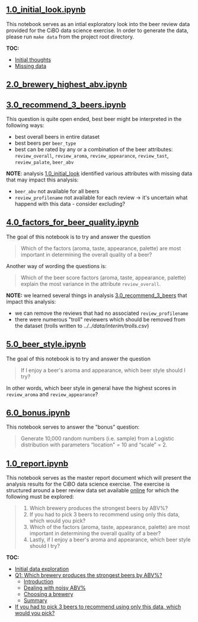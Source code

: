 **[1.0_initial_look.ipynb](/notebooks/explore/1.0_initial_look.ipynb)**
---

This notebook serves as an intial exploratory look into the beer review data provided for the CiBO data science exercise. In order to generate the data, please run `make data` from the project root directory.
 
**TOC:**
* [Initial thoughts](/notebooks/explore/1.0_initial_look.ipynb)
* [Missing data](/notebooks/explore/1.0_initial_look.ipynb)

**[2.0_brewery_highest_abv.ipynb](/notebooks/explore/2.0_brewery_highest_abv.ipynb)**
---



**[3.0_recommend_3_beers.ipynb](/notebooks/explore/3.0_recommend_3_beers.ipynb)**
---

This question is quite open ended, best beer might be interpreted in the following ways:
- best overall beers in entire dataset
- best beers per `beer_type`
- best can be rated by any or a combination of the beer attributes: `review_overall`, `review_aroma`, `review_appearance`, `review_tast`, `review_palate`, `beer_abv`

**NOTE**: analysis [1.0_initial_look](1.0_initial_look.ipynb) identified various attributes with missing data that may impact this analysis:
- `beer_abv` not available for all beers
- `review_profilename` not available for each review -> it's uncertain what happend with this data - consider excluding?

**[4.0_factors_for_beer_quality.ipynb](/notebooks/explore/4.0_factors_for_beer_quality.ipynb)**
---

The goal of this notebook is to try and answer the question
> Which of the factors (aroma, taste, appearance, palette) are most important in determining the overall quality of a beer?

Another way of wording the questions is:
> Which of the beer score factors (aroma, taste, appearance, palette) explain the most variance in the attribute `review_overall`.

**NOTE:** we learned several things in analysis [3.0_recommend_3_beers](3.0_recommend_3_beers.ipynb) that impact this analysis:
- we can remove the reviews that had no associated `review_profilename`
- there were numerous "troll" reviewers which should be removed from the dataset (trolls written to *../../data/interim/trolls.csv*)

**[5.0_beer_style.ipynb](/notebooks/explore/5.0_beer_style.ipynb)**
---

The goal of this notebook is to try and answer the question
> If I enjoy a beer's aroma and appearance, which beer style should I try?

In other words, which beer style in general have the highest scores in `review_aroma` and `review_appearance`?

**[6.0_bonus.ipynb](/notebooks/explore/6.0_bonus.ipynb)**
---

This notebook serves to answer the "bonus" question:

> Generate 10,000 random numbers (i.e. sample) from a Logistic distribution with parameters “location" = 10 and “scale” = 2.

**[1.0_report.ipynb](/notebooks/reports/1.0_report.ipynb)**
---

This notebook serves as the master report document which will present the analysis results for the CiBO data science exercise. The exercise is structured around a beer review data set available [online](https://urldefense.proofpoint.com/v2/url?u=https-3A__s3.amazonaws.com_demo-2Ddatasets_beer-5Freviews.tar.gz&d=DwMFaQ&c=imBPVzF25OnBgGmVOlcsiEgHoG1i6YHLR0Sj_gZ4adc&r=8bgQeuykrF3aSX4ERnAE37e9TNni25ddf39sbnkKHrQ&m=hkI6yrD7SBn4Z9WO9Zt31KmSuYIswplFpvMihrHqFd4&s=PStqu-SKl1ZEMNBu4MLVtzHvrTddC9h1mM3NqDgmYmI&e=) for which the following must be explored:
> 1. Which brewery produces the strongest beers by ABV%?
> 2. If you had to pick 3 beers to recommend using only this data, which would you pick?
> 3. Which of the factors (aroma, taste, appearance, palette) are most important in determining the overall quality of a beer?
> 4. Lastly, if I enjoy a beer's aroma and appearance, which beer style should I try?
 
**TOC:**
* [Initial data exploration](/notebooks/reports/1.0_report.ipynb)
* [Q1: Which brewery produces the strongest beers by ABV%?](/notebooks/reports/1.0_report.ipynb)
  * [Introduction](/notebooks/reports/1.0_report.ipynb)
  * [Dealing with noisy ABV%](/notebooks/reports/1.0_report.ipynb)
  * [Choosing a brewery](/notebooks/reports/1.0_report.ipynb)
  * [Summary](/notebooks/reports/1.0_report.ipynb)
* [If you had to pick 3 beers to recommend using only this data, which would you pick?](/notebooks/reports/1.0_report.ipynb)

